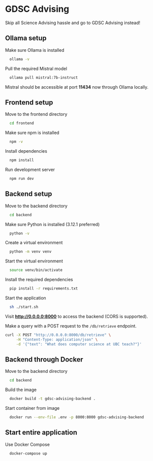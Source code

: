 # GDSC Advising

Skip all Science Advising hassle and go to GDSC Advising instead!
## Ollama setup

Make sure Ollama is installed

```bash
  ollama -v
```

Pull the required Mistral model

```bash
  ollama pull mistral:7b-instruct
```

Mistral should be accessible at port **11434** now through Ollama locally.

## Frontend setup

Move to the frontend directory

```bash
  cd frontend
```

Make sure npm is installed

```bash
  npm -v
```

Install dependencies

```bash
  npm install
```

Run development server

```bash
  npm run dev
```

## Backend setup

Move to the backend directory

```bash
  cd backend
```

Make sure Python is installed (3.12.1 preferred)

```bash
  python -v
```

Create a virtual environment

```bash
  python -m venv venv
```

Start the virtual environment

```bash
  source venv/bin/activate
```

Install the required dependencies

```bash
  pip install -r requirements.txt
```

Start the application

```bash
  sh ./start.sh
```

Visit **http://0.0.0.0:8000** to access the backend (CORS is supported).

Make a query with a POST request to the `/db/retrieve` endpoint.

```bash
curl -X POST "http://0.0.0.0:8000/db/retrieve" \
     -H "Content-Type: application/json" \
     -d '{"text": "What does computer science at UBC teach?"}'
```
## Backend through Docker

Move to the backend directory

```bash
  cd backend
```

Build the image

```bash
  docker build -t gdsc-advising-backend .
```

Start container from image

```bash
  docker run --env-file .env -p 8000:8000 gdsc-advising-backend
```

## Start entire application

Use Docker Compose

```bash
  docker-compose up
```
